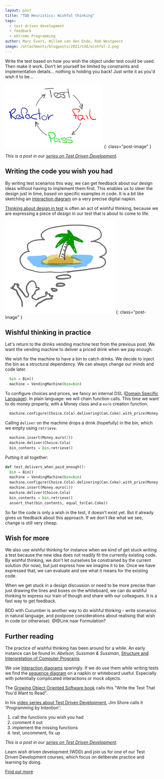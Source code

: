 ```yaml
---
layout: post
title: "TDD Heuristics: Wishful thinking"
tags:
  - test driven development
  - feedback
  - eXtreme Programming
author: Marc Evers, Willem van den Ende, Rob Westgeest
image: /attachments/blogposts/2021/tdd/wishful-2.png
---
```


Write the test based on how you wish the object under test could be used. Then
make it work. Don't let yourself be limited by constraints and implementation
details... nothing is holding you back! Just write it as you'd wish it to be...

![tdd cycle: test - fail - pass - refactor](/attachments/blogposts/2021/tdd/tdd-cycle-small.png)
{: class="post-image" }

_This is a post in our [series on Test Driven Development](/blog-by-tag#tag-test-driven-development)._

## Writing the code you wish you had

By writing test scenarios this way, we can get feedback about our 
design ideas without having to implement them first. This enables us to 
steer the design just in time, based on specific examples in code. It is a bit 
like sketching an [interaction diagram](https://en.wikipedia.org/wiki/Unified_Modeling_Language#Interaction_diagrams) on a very precise digital napkin.

[Thinking about design in
test](/2021/06/28/tdd-think-about-design-in-test.html) is often an act of
wishful thinking, because we are expressing a piece of design in our test that
is about to come to life. 

![Wishful thinking](/attachments/blogposts/2021/tdd/wishful-2.png)
{: class="post-image" }

## Wishful thinking in practice

Let's return to the drinks vending machine test from the previous post. We want
the vending machine to deliver a priced drink when we pay enough. 

We wish for the machine to have a bin to catch drinks. We decide to inject the bin as a structural dependency. We can always change our minds and code later.

```python
  bin = Bin()
  machine = VendingMachine(bin=bin)
```

To configure choices and prices, we fancy an internal DSL ([Domain Specific
Language](https://martinfowler.com/dsl.html)). In plain language: we will chain
function calls. This time we want to do money properly, with a Money class and a
`euro` creation function.

```python
  machine.configure(Choice.Cola).delivering(Can.Coke).with_price(Money.euro(2))
```

Calling `deliver` on the machine drops a drink (hopefully) in the bin, which we
empty using `retrieve`.

```python
  machine.insert(Money.euro(2))
  machine.deliver(Choice.Cola)
  bin_contents = bin.retrieve()
```

Putting it all together:

```python
def test_delivers_when_paid_enough():
  bin = Bin()
  machine = VendingMachine(bin=bin)
  machine.configure(Choice.Cola).delivering(Can.Coke).with_price(Money.euro(2))
  machine.insert(Money.euro(2))
  machine.deliver(Choice.Cola)
  bin_contents = bin.retrieve()
  assert_that(bin_contents, equal_to(Can.Coke))
```

So far the code is only a wish in the test, it doesn't exist yet. But it already
gives us feedback about this approach. If we don't like what we see, change is
still very cheap.

## Wish for more

We also use wishful thinking for instance when we kind of get stuck
writing a test because the new idea does not readily fit the currently existing
code. By wishful thinking, we don't let ourselves be constrained by the current
solution (for now), but just express how we imagine it to be. Once we have
expressed that, we can evaluate and see what it means for the existing code.

When we get stuck in a design discussion or need to be more precise than just
drawing the lines and boxes on the whiteboard, we can do wishful thinking to
express our train of though and share with our colleagues. It is a fast way to get feedback.

BDD with Cucumber is another way to do wishful thinking - write scenarios in
natural language, and postpone considerations about realising that wish in code
(or otherwise). @@Link naar Formulation?

## Further reading

The practice of wishful thinking has been around for a while. An early instance can be found in: _Abelson, Sussman & Sussman_, [Structure and Interpretation of
Computer Programs](https://mitpress.mit.edu/sites/default/files/sicp/index.html)

We use [Interaction diagrams](https://en.wikipedia.org/wiki/Unified_Modeling_Language#Interaction_diagrams) sparingly. If we do use them while writing tests we find the [sequence diagram](https://en.wikipedia.org/wiki/Sequence_diagram) on a napkin or whiteboard useful. Especially with potentially complicated interactions or mock objects.

The [Growing Object Oriented Software book](http://www.growing-object-oriented-software.com/) calls this "Write the Test That You'd Want to Read".

In his [video series about Test Driven Development](https://www.jamesshore.com/v2/projects/lunch-and-learn), Jim Shore calls it 'Programming by Intention': 
1. call the functions you wish you had
2. comment it out
3. implement the missing functions
4. test, uncomment, fix up

_This is a post in our [series on Test Driven Development](/blog-by-tag#tag-test-driven-development)._

<aside>
  <p>Learn wish driven development (WDD) and join us for one of our Test Driven Development courses, which focus on deliberate practice and learning by doing.
  </p>
  <p><div>
    <a href="/training/test-driven-development">Find out more</a>
  </div></p>
</aside>

